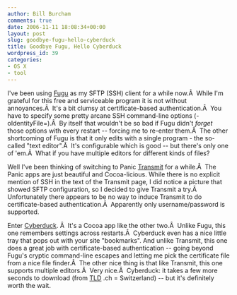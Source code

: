 ```yaml
---
author: Bill Burcham
comments: true
date: 2006-11-11 18:08:34+00:00
layout: post
slug: goodbye-fugu-hello-cyberduck
title: Goodbye Fugu, Hello Cyberduck
wordpress_id: 39
categories:
- OS X
- tool
---
```


I've been using [Fugu](http://rsug.itd.umich.edu/software/fugu/) as my SFTP (SSH) client for a while now.Â  While I'm grateful for this free and serviceable program it is not without annoyances.Â  It's a bit clumsy at certificate-based authentication.Â  You have to specify some pretty arcane SSH command-line options (-oIdentityFile=).Â  By itself that wouldn't be so bad if Fugu didn't _forget_ those options with every restart -- forcing me to re-enter them.Â  The other shortcoming of Fugu is that it only edits with a single program - the so-called "text editor".Â  It's configurable which is good -- but there's only one of 'em.Â  What if you have multiple editors for different kinds of files?

Well I've been thinking of switching to Panic [Transmit](http://www.panic.com/transmit/) for a while.Â  The Panic apps are just beautiful and Cocoa-licious. While there is no explicit mention of SSH in the text of the Transmit page, I did notice a picture that showed SFTP configuration, so I decided to give Transmit a try.Â  Unfortunately there appears to be no way to induce Transmit to do certificate-based authentication.Â  Apparently only username/password is supported.

Enter [Cyberduck](http://cyberduck.ch/). Â  It's a Cocoa app like the other two.Â  Unlike Fugu, this one remembers settings across restarts.Â  Cyberduck even has a nice little tray that pops out with your site "bookmarks". And unlike Transmit, this one does a great job with certificate-based authentication -- going beyond Fugu's cryptic command-line escapes and letting me pick the certificate file from a nice file finder.Â  The other nice thing is that like Transmit, this one supports multiple editors.Â  Very nice.Â  Cyberduck: it takes a few more seconds to download (from [TLD](http://en.wikipedia.org/wiki/Top-level_domain) .ch = Switzerland) -- but it's definitely worth the wait.
